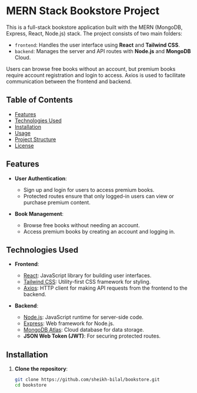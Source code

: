 # MERN Stack Bookstore Project

This is a full-stack bookstore application built with the MERN (MongoDB, Express, React, Node.js) stack. The project consists of two main folders:
- `frontend`: Handles the user interface using **React** and **Tailwind CSS**.
- `backend`: Manages the server and API routes with **Node.js** and **MongoDB** Cloud.

Users can browse free books without an account, but premium books require account registration and login to access. Axios is used to facilitate communication between the frontend and backend.

## Table of Contents
- [Features](#features)
- [Technologies Used](#technologies-used)
- [Installation](#installation)
- [Usage](#usage)
- [Project Structure](#project-structure)
- [License](#license)

## Features

- **User Authentication**: 
  - Sign up and login for users to access premium books.
  - Protected routes ensure that only logged-in users can view or purchase premium content.
  
- **Book Management**:
  - Browse free books without needing an account.
  - Access premium books by creating an account and logging in.

## Technologies Used

- **Frontend**:
  - [React](https://reactjs.org/): JavaScript library for building user interfaces.
  - [Tailwind CSS](https://tailwindcss.com/): Utility-first CSS framework for styling.
  - [Axios](https://axios-http.com/): HTTP client for making API requests from the frontend to the backend.

- **Backend**:
  - [Node.js](https://nodejs.org/): JavaScript runtime for server-side code.
  - [Express](https://expressjs.com/): Web framework for Node.js.
  - [MongoDB Atlas](https://www.mongodb.com/cloud/atlas): Cloud database for data storage.
  - **JSON Web Token (JWT)**: For securing protected routes.

## Installation

1. **Clone the repository**:
   ```bash
   git clone https://github.com/sheikh-bilal/bookstore.git
   cd bookstore
